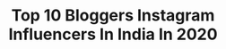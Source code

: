 ---
title: Top 10 Bloggers Instagram Influencers In India In 2020
description: >-
  Find top bloggers Instagram influencers in India in 2020. Most popular hashtags: #delhiblogger #blogger #fashionblogger #lifestyleblogger.
platform: Instagram
profiles:
  - username: "taukeer_editz"
    fullname: >-
      𝐓 🔥 𝐔 𝐊 𝐄 𝐄 𝐑  𝐄 𝐃 𝐈 𝐓 𝐙  👑
    location: "India"
    followers: 170076
    engagement: 1507
    commentsToLikes: 0.033853
    id: ck15r3put5zoz0i19o97av7e3
    verified: false
    hashtags: "#orange, #moodblue, #happyholidays, #picsart"
  - username: "miss_preet__"
    fullname: >-
      Preet Kaur | Blogger
    location: "India"
    followers: 3255
    engagement: 2179
    commentsToLikes: 0.115197
    id: ck8tc5kzcycwv0j78m6t6krq8
    verified: false
    hashtags: "#indianblog, #indianwear, #voguemagazine, #giveaway"
  - username: "komalvermaofficial"
    fullname: >-
      @KomalVerma
    location: "India"
    followers: 18116
    engagement: 858
    commentsToLikes: 0.068874
    id: ck136dy8e60n70i19deinga64
    verified: false
    hashtags: "#oldsong, #fashiongirl, #delhigram, #sareeinspiration"
  - username: "aamir_khhan"
    fullname: >-
      AAMIR KHAN  Men's fashion
    location: "India"
    followers: 24950
    engagement: 684
    commentsToLikes: 0.090948
    id: ck8t7gnatgq7a0j7803v0m16d
    verified: false
    hashtags: "#delhi, #socialawareness, #influencerswanted, #caronavirus"
  - username: "callmeprince"
    fullname: >-
      N I G 🔥 M  N A Y A K
    location: "India"
    followers: 19648
    engagement: 740
    commentsToLikes: 0.064036
    id: ck8tbnwg9wepi0j78vgzetnem
    verified: false
    hashtags: "#fashiondaily, #modelife, #fashionindia, #india"
  - username: "mayank_1o"
    fullname: >-
      🌙
    location: "India"
    followers: 35071
    engagement: 1140
    commentsToLikes: 0.044651
    id: ck14jtur8m5o50i19g2m49ori
    verified: false
    hashtags: "#actionmovie, #soundcloud, #styleoftheday, #protrait"
  - username: "fanaa_20"
    fullname: >-
      ﷽ ¦ 𝙉𝙖𝙗𝙞𝙡𝙖 𝙨𝙖𝙮𝙮𝙖𝙙 🇮🇳 🇴🇲
    location: "India"
    followers: 5090
    engagement: 1438
    commentsToLikes: 0.127447
    id: ck8sxnyyxi1cu0j78m0z2mzvw
    verified: false
    hashtags: "#fanaafam, #quarantinemood, #hijabiqueen, #modestwear"
  - username: "dimitra__zaf"
    fullname: >-
      dimitra_zaf
    location: "India"
    followers: 7301
    engagement: 966
    commentsToLikes: 0.513967
    id: ck5q409lxn62p0i11z1lnhv6l
    verified: false
    hashtags: "#magneticblocks, #styling, #dogmum, #kidsdecoration"
  - username: "thebuddingtraveler"
    fullname: >-
      Pooja Yadav
    location: "India"
    followers: 8574
    engagement: 2288
    commentsToLikes: 0.043064
    id: ck0w0ispkef390i19xrdhw48d
    verified: false
    hashtags: "#breaks, #journeys, #nationalparks, #bhaaratchitra"
  - username: "i.am.pragati"
    fullname: >-
      👑 PRAGATI 👑
    location: "India"
    followers: 178164
    engagement: 1017
    commentsToLikes: 0.019167
    id: ck13861fgenhm0i19wg4k5hsm
    verified: false
    hashtags: "#punjabilook, #tukallahisohnani, #fashionnova, #tiktokindo"
---